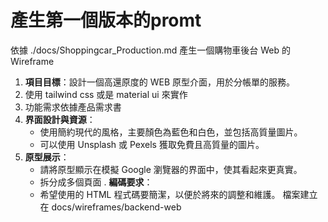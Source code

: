 # 產生第一個版本的promt

依據 ./docs/Shoppingcar_Production.md
產生一個購物車後台 Web 的 Wireframe 
1. **項目目標**：設計一個高還原度的 WEB 原型介面，用於分帳單的服務。
2. 使用 tailwind css 或是 material ui 來實作
3. 功能需求依據產品需求書
4. **界面設計與資源**：
   - 使用簡約現代的風格，主要顏色為藍色和白色，並包括高質量圖片。
   - 可以使用 Unsplash 或 Pexels 獲取免費且高質量的圖片。
5. **原型展示**：
   - 請將原型顯示在模擬 Google 瀏覽器的界面中，使其看起來更真實。
   - 拆分成多個頁面
. **編碼要求**：
   - 希望使用的 HTML 程式碼要簡潔，以便於將來的調整和維護。
檔案建立在 docs/wireframes/backend-web